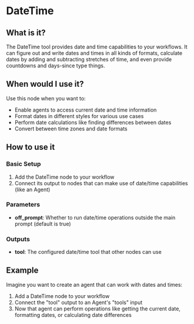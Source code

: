 # DateTime

## What is it?

The DateTime tool provides date and time capabilities to your workflows. It can figure out and write dates and times in all kinds of formats, calculate dates by adding and subtracting stretches of time, and even provide countdowns and days-since type things.

## When would I use it?

Use this node when you want to:

- Enable agents to access current date and time information
- Format dates in different styles for various use cases
- Perform date calculations like finding differences between dates
- Convert between time zones and date formats

## How to use it

### Basic Setup

1. Add the DateTime node to your workflow
1. Connect its output to nodes that can make use of date/time capabilities (like an Agent)

### Parameters

- **off_prompt**: Whether to run date/time operations outside the main prompt (default is true)

### Outputs

- **tool**: The configured date/time tool that other nodes can use

## Example

Imagine you want to create an agent that can work with dates and times:

1. Add a DateTime node to your workflow
1. Connect the "tool" output to an Agent's "tools" input
1. Now that agent can perform operations like getting the current date, formatting dates, or calculating date differences
